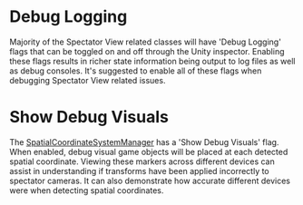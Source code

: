 # Debug Logging

Majority of the Spectator View related classes will have 'Debug Logging' flags that can be toggled on and off through the Unity inspector. Enabling these flags results in richer state information being output to log files as well as debug consoles. It's suggested to enable all of these flags when debugging Spectator View related issues.

# Show Debug Visuals

The [SpatialCoordinateSystemManager](Scripts/Sharing/SpatialCoordinateSystemManager.cs) has a 'Show Debug Visuals' flag. When enabled, debug visual game objects will be placed at each detected spatial coordinate. Viewing these markers across different devices can assist in understanding if transforms have been applied incorrectly to spectator cameras. It can also demonstrate how accurate different devices were when detecting spatial coordinates.
